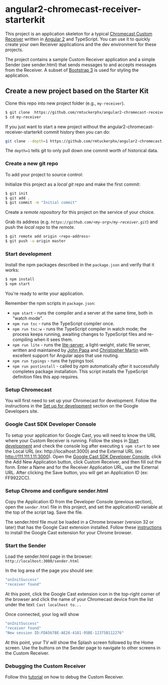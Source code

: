 # angular2-chromecast-receiver-starterkit

This project is an application skeleton for a typical [Chromecast Custom Receiver](https://developers.google.com/cast/docs/custom_receiver) written in [Angular 2](http://angular.io/) and TypeScript. You can use it to quickly create your own Receiver applications and the dev environment for these projects.

The project contains a sample Custom Receiver application and a simple Sender (see sender.html) that sends messages to and accepts messages from the Receiver.
A subset of [Bootstrap 3](http://getbootstrap.com/css/) is used for styling the application.

## Create a new project based on the Starter Kit
Clone this repo into new project folder (e.g., `my-receiver`).
```bash
$ git clone  https://github.com/rmtuckerphx/angular2-chromecast-receiver-starterkit  my-receiver
$ cd my-receiver
```

If you just want to start a new project without the angular2-chromecast-receiver-starterkit commit history then you can do:

```bash
git clone --depth=1 https://github.com/rmtuckerphx/angular2-chromecast-receiver-starterkit <your-project-name>
```

The `depth=1` tells git to only pull down one commit worth of historical data.

### Create a new git repo
To add your project to source control:

Initialize this project as a *local git repo* and make the first commit:
```bash
$ git init
$ git add .
$ git commit -m "Initial commit"
```

Create a *remote repository* for this project on the service of your choice.

Grab its address (e.g. *`https://github.com/<my-org>/my-receiver.git`*) and push the *local repo* to the *remote*.
```bash
$ git remote add origin <repo-address>
$ git push -u origin master
```

### Start development
Install the npm packages described in the `package.json` and verify that it works:

```bash
$ npm install
$ npm start
```
You're ready to write your application.

Remember the npm scripts in `package.json`:

* `npm start` - runs the compiler and a server at the same time, both in "watch mode".
* `npm run tsc` - runs the TypeScript compiler once.
* `npm run tsc:w` - runs the TypeScript compiler in watch mode; the process keeps running, awaiting changes to TypeScript files and re-compiling when it sees them.
* `npm run lite` - runs the [lite-server](https://www.npmjs.com/package/lite-server), a light-weight, static file server, written and maintained by
[John Papa](https://github.com/johnpapa) and
[Christopher Martin](https://github.com/cgmartin)
with excellent support for Angular apps that use routing.
* `npm run typings` - runs the typings tool.
* `npm run postinstall` - called by *npm* automatically *after* it successfully completes package installation. This script installs the TypeScript definition files this app requires.

### Setup Chromecast
You will first need to set up your Chromecast for development. Follow the instructions in the [Set up for development](https://developers.google.com/cast/docs/developers) section on the Google Developers site.

### Google Cast SDK Developer Console
To setup your application for Google Cast, you will need to know the URL where your Custom Receiver is running. Follow the steps in [Start development](#start-development) and check the console log after executing `$ npm start` to see the Local URL (ex: http://localhost:3000) and the External URL (ex: http://111.111.1.11:3000).  Open the [Google Cast SDK Developer Console](https://cast.google.com/publish), click the Add New Application button, click Custom Receiver, and then fill out the form. Enter a Name and for the Receiver Application URL, use the External URL. After clicking the Save button, you will get an Application ID (ex: FF9922CC).

### Setup Chrome and configure sender.html
Copy the Application ID from the Developer Console (previous section), open the `sender.html` file in this project, and set the applicationID variable at the top of the script tag. Save the file.

The sender.html file must be loaded in a Chrome browser (version 32 or later) that has the Google Cast extension installed. Follow these [instructions](https://support.google.com/chromecast/answer/3212008?hl=en&ref_topic=4602553) to install the Google Cast extension for your Chrome browser.

### Start the Sender
Load the sender.html page in the browser: `http://localhost:3000/sender.html`

In the log area of the page you should see:

```bash
"onInitSuccess"
"receiver found"
```
At this point, click the Google Cast extension icon in the top-right corner of the browser and click the name of your Chromecast device from the list under the text: `Cast localhost to...`

Once connected, your log will show
```bash
"onInitSuccess"
"receiver found"
"New session ID:FDA567BE-AE26-4181-95BE-12375B112276"
```

At this point, your TV will show the Splash screen followed by the Home screen. Use the buttons on the Sender page to navigate to other screens in the Custom Receiver.


### Debugging the Custom Receiver
Follow this [tutorial](https://developers.google.com/cast/docs/debugging) on how to debug the Custom Receiver.
